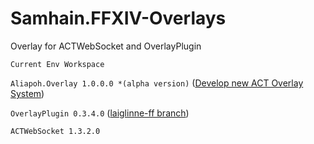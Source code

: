 # Samhain.FFXIV-Overlays
Overlay for ACTWebSocket and OverlayPlugin

`Current Env Workspace`

`Aliapoh.Overlay 1.0.0.0 *(alpha version)` ([Develop new ACT Overlay System](https://github.com/laiglinne-ff/Aliapoh.Overlay))

`OverlayPlugin 0.3.4.0` ([laiglinne-ff branch](https://github.com/laiglinne-ff/OverlayPlugin))

`ACTWebSocket 1.3.2.0`
